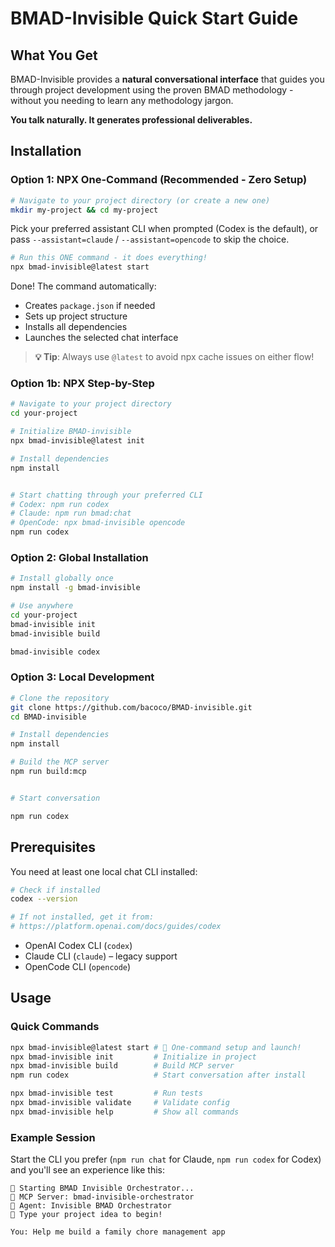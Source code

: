 # BMAD-Invisible Quick Start Guide

## What You Get

BMAD-Invisible provides a **natural conversational interface** that guides you through project development using the proven BMAD methodology - without you needing to learn any methodology jargon.

**You talk naturally. It generates professional deliverables.**

## Installation

### Option 1: NPX One-Command (Recommended - Zero Setup)

```bash
# Navigate to your project directory (or create a new one)
mkdir my-project && cd my-project
```

Pick your preferred assistant CLI when prompted (Codex is the default), or pass
`--assistant=claude` / `--assistant=opencode` to skip the choice.

```bash
# Run this ONE command - it does everything!
npx bmad-invisible@latest start
```

Done! The command automatically:

- Creates `package.json` if needed
- Sets up project structure
- Installs all dependencies
- Launches the selected chat interface

> **💡 Tip**: Always use `@latest` to avoid npx cache issues on either flow!

### Option 1b: NPX Step-by-Step

```bash
# Navigate to your project directory
cd your-project

# Initialize BMAD-invisible
npx bmad-invisible@latest init

# Install dependencies
npm install


# Start chatting through your preferred CLI
# Codex: npm run codex
# Claude: npm run bmad:chat
# OpenCode: npx bmad-invisible opencode
npm run codex

```

### Option 2: Global Installation

```bash
# Install globally once
npm install -g bmad-invisible

# Use anywhere
cd your-project
bmad-invisible init
bmad-invisible build

bmad-invisible codex

```

### Option 3: Local Development

```bash
# Clone the repository
git clone https://github.com/bacoco/BMAD-invisible.git
cd BMAD-invisible

# Install dependencies
npm install

# Build the MCP server
npm run build:mcp


# Start conversation

npm run codex
```

## Prerequisites

You need at least one local chat CLI installed:

```bash
# Check if installed
codex --version

# If not installed, get it from:
# https://platform.openai.com/docs/guides/codex
```

- OpenAI Codex CLI (`codex`)
- Claude CLI (`claude`) – legacy support
- OpenCode CLI (`opencode`)

## Usage

### Quick Commands

```bash
npx bmad-invisible@latest start # 🚀 One-command setup and launch!
npx bmad-invisible init         # Initialize in project
npx bmad-invisible build        # Build MCP server
npm run codex                   # Start conversation after install

npx bmad-invisible test         # Run tests
npx bmad-invisible validate     # Validate config
npx bmad-invisible help         # Show all commands
```

### Example Session

Start the CLI you prefer (`npm run chat` for Claude, `npm run codex` for Codex) and you'll see an experience like this:

```
🎯 Starting BMAD Invisible Orchestrator...
📡 MCP Server: bmad-invisible-orchestrator
🤖 Agent: Invisible BMAD Orchestrator
💬 Type your project idea to begin!

You: Help me build a family chore management app
```
